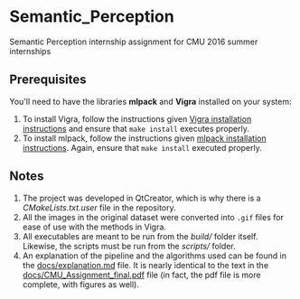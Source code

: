 # Semantic_Perception
Semantic Perception internship assignment for CMU 2016 summer internships





## Prerequisites
You'll need to have the libraries **mlpack** and **Vigra** installed on your system: 

1. To install Vigra, follow the instructions given [Vigra installation instructions](http://ukoethe.github.io/vigra/doc-release/vigra/Installation.html) and ensure that `make install` executes properly.
2. To install mlpack, follow the instructions given [mlpack installation instructions](http://www.mlpack.org/doxygen.php?doc=build.html). Again, ensure that `make install` executed properly.


## Notes

1. The project was developed in QtCreator, which is why there is a *CMakeLists.txt.user* file in the repository.
2. All the images in the original dataset were converted into `.gif` files for ease of use with the methods in Vigra.
3. All executables are meant to be run from the *build/* folder itself. Likewise, the scripts must be run from the *scripts/* folder.
4. An explanation of the pipeline and the algorithms used can be found in the [docs/explanation.md](https://github.com/RishabhMalviya/Semantic_Perception/blob/master/Write-Up/explanation.md) file. It is nearly identical to the text in the [docs/CMU_Assignment_final.pdf](https://github.com/RishabhMalviya/Semantic_Perception/blob/master/Write-Up/CMU_Assignment_final.pdf) file (in fact, the pdf file is more complete, with figures as well).

